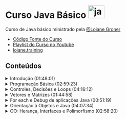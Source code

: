 # Curso Java Básico <img alt="java" height="40" width="50" src="https://cdn.jsdelivr.net/gh/devicons/devicon/icons/java/java-original.svg" />
Curso de Java básico ministrado pela [@Loiane Groner](https://github.com/loiane)

- [Código Fonte do Curso](https://github.com/loiane/curso-java-basico)
- [Playlist do Curso no Youtube](https://www.youtube.com/watch?v=LnORjqZUMIQ&list=PLGxZ4Rq3BOBq0KXHsp5J3PxyFaBIXVs3r)
- [loiane.training](http://loiane.training)

## Conteúdos
<details>
<summary>Introdução (01:48:01)</summary>

### [Aula 01](https://www.youtube.com/watch?v=LnORjqZUMIQ)
- Intrudução e dicas
### [Aula 02](https://www.youtube.com/watch?v=ddhH97IPrFY)
- Instalação do Java no Windows

### [Aula 03](https://www.youtube.com/watch?v=BTNp4P12DIs)
- Instalação do Java no Ubuntu

### [Aula 04](https://www.youtube.com/watch?v=xQEauKE4NTw)
- Instalação do Java no Mac OS
## Começando com Java (02:31:03)
### [Aula 05](https://www.youtube.com/watch?v=mu2ti43cgwc)
- Primeiro programa em Java (sem utilização de IDE)
- [Correção exercícios aula 05](https://www.youtube.com/watch?v=3rZNefsMmKs)

### [Aula 06](https://www.youtube.com/watch?v=dhGPGv7XCM8)
- Passando argumentos para o programa (sem utilização de IDE)
- [Correção exercíos aula 05](https://www.youtube.com/watch?v=Ebvl0BlnD-U)

### [Aula 07](https://www.youtube.com/watch?v=NoEoOaTSFMo)
- Entendendo os erros (sem utilização de IDE)
    - Erros de Sintaxe
    - Erros de Semântica
    - Erros em Tempo de Execução
### [Aula 08](https://www.youtube.com/watch?v=74QEhBpzixs)
- Instalando uma IDE
    - Eclipse
    - Netbeans
### [Aula 09](https://www.youtube.com/watch?v=KUUrrIX6wGo)
- Introdução à Orientação a Objetos
    - Vantagens
        - Reuso do código
        - Reflete o mundo real
        - Facilita a Manutenção no Código
    - Conceitos
        - Objetos
        - Classes
            - Descrição de um grupo de objetos
            - Contém nome da classe, conjunto de atributos (descrição), conjunto de métodos (comportamento)
        - Herança
            - Permite reutilização da estrutura e do comportamento de uma classe
        - Polimorfismo
            - Habilidade de variáveis terem "mais de um tipo"
    - Pacotes
        - Forma de organizar as classes
        - Convenção: domínio + projeto + pasta
        Ex.: com.loiane.cursojava.aula09

</details>
<details>
<summary>Programação Básica (02:59:23)</summary>

### [Aula 10](https://www.youtube.com/watch?v=ELBqT_rueAQ)
- Introdução a variáveis
### [Aula 11](https://www.youtube.com/watch?v=aqiB58NpKLw)
- Tipos Primitivos
    - Tipos Inteiros
        - byte (8 bits)
        - short (16 bits)
        - int (32 bits)
        - long (64 bits)
        - char
    - Tipos Ponto Flutuante
        - float (32 bits)
        - double (64 bits)
    - Tipo Char
    - Tipo Boolean
        - true
        - false
    - Literais
### [Aula 12](https://www.youtube.com/watch?v=Z6Y8zupCKfk)
- Lendo dados do teclado usando a classe Scanner

### [Aula 13](https://www.youtube.com/watch?v=199tKAE6sxo)
- Operadores
    - Operadores Aritméticos
        - adição \+
        - subtração \-
        - divisão \/
        - multiplicação \*
        - módulo \%
        - incremento \++
        - decremento \--
    - Operadores Relacionais
        - igual a ==
        - diferente de !=
        - maior que \>
        - menor que <
        - maior ou igual que >=
        - menor ou igual que <=
    - Operadores Lógicos
        - AND &
        - OR |
        - XOR ^
        - OR curto circuito ||
        - AND curto circuito &&
        - NOT !
    - Operadores de Assignment
        - +=
        - -=
        - *=
        - /=
    - Procedência
    - [Exercícios aula 13](https://pt2.slideshare.net/loianeg/curso-java-bsico-exerccios-aulas-11-12-13)
        - [Correção exercícios aula 13](https://www.youtube.com/watch?v=pfI20o_lyRA)

</details>
<details>
<summary>Controles, Decisões e Loops (04:16:12)</summary>


### [Aula 14](https://www.youtube.com/watch?v=KJYSXTYgL_o)
- Condicionais if/else
### [Aula 15](https://www.youtube.com/watch?v=JTLgFZyBUN4)
- Condicional Switch-Case
    - [Exercícios aula 15](https://pt2.slideshare.net/loianeg/curso-java-basico-exercicios-aulas-14-15)
        - [Correção exercícios aula 15](https://www.youtube.com/watch?v=-BpAWP6T6a8)
### [Aula 16](https://www.youtube.com/watch?v=9_12LPVMJYc)
- Loop while
- Loop do-while
### [Aula 17](https://www.youtube.com/watch?v=HrfWrbmFUKQ)
- Loop for
    - [Exercícios aula 17](https://pt2.slideshare.net/loianeg/curso-java-basico-exercicios-aulas-16-17)
        - [Correção exercícios aula 15 1/5](https://www.youtube.com/watch?v=7ccdc5Vkf7Q)
        - [Correção exercícios aula 15 2/5](https://www.youtube.com/watch?v=ATEpiDIqDx4)
        - [Correção exercícios aula 15 3/5](https://www.youtube.com/watch?v=ltG7MEnTx8M)
        - [Correção exercícios aula 15 4/5](https://www.youtube.com/watch?v=bfkocfgM7_U)
        - [Correção exercícios aula 15 5/5](https://www.youtube.com/watch?v=coiYSnquB7g)

### [Aula 18](https://www.youtube.com/watch?v=rU-DCmwAtXE)
- Break
- Continue

</details>
<details>
<summary>Vetores e Matrizes (01:44:58)</summary>

### [Aula 19](https://www.youtube.com/watch?v=HxRb5KLofcI)
- Vetores/Arrays
    - [Exercícios aula 19](https://pt2.slideshare.net/loianeg/curso-java-basico-exercicios-aula-19)
        - [Correção exercícios aula 19 1/5](https://www.youtube.com/watch?v=UN6ZJBSTR0M)
        - [Correção exercícios aula 19 2/5](https://www.youtube.com/watch?v=o4S35dlr4_E)
        - [Correção exercícios aula 19 3/5](https://www.youtube.com/watch?v=eAuxsgm3pl4)
        - [Correção exercícios aula 19 4/5](https://www.youtube.com/watch?v=NZw0BbGxCmM)
        - [Correção exercícios aula 19 5/5](https://www.youtube.com/watch?v=64Bj0RMWkiU)

### Aula 20 - Matrizes
### [Parte 1](https://www.youtube.com/watch?v=P66G0rxdL-k) 
- Introdução e prática 
### [Parte 2](https://www.youtube.com/watch?v=C6lhdwDo2Ng) 
- Manipulação
### [Parte 3](https://www.youtube.com/watch?v=99u1tAbYcww) 
- Matrizes 3 dimensões 
### [Parte 4](https://www.youtube.com/watch?v=QjSlHLMaTYY)
- Matrizes irregulares

    - [Exercícios aula 20](https://pt2.slideshare.net/loianeg/curso-java-basico-exercicios-aula-20)
         - [Correção exercícios aula 20 1/4](https://www.youtube.com/watch?v=Cf4sv_9vENs)
        - [Correção exercícios aula 20 2/4](https://www.youtube.com/watch?v=lHKmF-kOq90)
        - [Correção exercícios aula 20 3/4](https://www.youtube.com/watch?v=zaD6mQj11ew)
        - [Correção exercícios aula 20 4/4](https://www.youtube.com/watch?v=9h9OfzW9u9M)


</details>
<details>
<summary>For each e Debug de aplicações Java (00:51:19)</summary>

### [Aula 21](https://youtu.be/2ndBbnsqBXQ)
- Loop For Each

### [Aula 22](https://youtu.be/kbzzlKfjR8k)
- Debug no Eclipse

### [Aula 23](https://youtu.be/qlMJytCpKJg)
- Debug no Netbeans

</details>
<details>
<summary>Orientação à Objetos e Java (04:07:34)</summary>

### [Aula 24](https://youtu.be/Gq1BS63pkRA)
- Conceitos classe, objetos, atributos
    - Uma classe é uma definição de uma entidade de um objeto, onde seus atributos são suas características.
    - [Exercícios aula 24](https://pt2.slideshare.net/loianeg/curso-java-basico-exercicios-aula-24)
    - [Correção exercícios aula 24](https://www.youtube.com/watch?v=0f5wWNU_nns)

### [Aula 25](https://www.youtube.com/watch?v=-t_c6F_Uoeg)
- Classes e métodos simples

### [Aula 26](https://www.youtube.com/watch?v=_3fal2H8Agw)
- Classes e métodos com retorno

### [Aula 27](https://www.youtube.com/watch?v=ffvsI9dnDiY)
- Classes e métodos com parâmetro
    - [Exercícios aulas 25 a 27](https://pt2.slideshare.net/loianeg/curso-java-basico-exercicios-aula-25-a-27)
    - [Correção exercícios aula 27 parte 1](https://www.youtube.com/watch?v=DTewirzLmb4)
    - [Correção exercícios aula 27 parte 2](https://www.youtube.com/watch?v=SC7YLvc6Sto)
    - [Correção exercícios aula 27 parte 3](https://www.youtube.com/watch?v=eYM24XWAxSs)
    - [Correção exercícios aula 27 parte 4](https://www.youtube.com/watch?v=ZILUIBmGAmk)

### [Aula 28](https://www.youtube.com/watch?v=aRQHjfYBpM8)
- Pacotes e import
    - Convenção de pacotes Java
        - Sempre em lowercase
        - Domínio da empresa ao contrário + nome do projeto + (opcional - evitar colisão)
        - Pastas para organizar

### [Aula 29](https://www.youtube.com/watch?v=uJKcKzro9pU)
- Construtores

### [Aula 30](https://www.youtube.com/watch?v=RLzR--Pwvcs)
- Palavra chave this

### [Aula 31](https://www.youtube.com/watch?v=6oD7TE90e-M)
- Modificadores de acesso
    - default: quando não utilizamos nenhum modificador, a classe só fica visível dentro do mesmo pacote
    - public: todo mundo pode ver
    - private: somente a própria classe pode ver

### [Aula 32](https://www.youtube.com/watch?v=vKif9IxYTLY)
- Encapsulamento
    - métodos getters e setters

### [Aula 33](https://www.youtube.com/watch?v=ZpssJov_5_A)
- Sobrecarga (overload ou sobreposição) de métodos
    - é necessário declarar um segundo ou terceiro método com o mesmo nome. A asinatura do método tem que ser diferente, ou seja, um tipo de retorno diferente ou quantidade de parâmetros diferente
- Sobrecargas (overload ou sobreposição) de construtores
    - foi mencionado e aplicado nas aulas 29 e 30, com a utilização de novos construtores com a quantidade desejada de atributos (construtores com 0, 1, 2, 3, ..., atributos)
     - [Exercícios aulas 28 a 33](https://pt2.slideshare.net/loianeg/curso-java-basico-exercicios-aulas-28-a-33)
    - [Correção exercícios aula 33 parte 1](https://www.youtube.com/watch?v=eFYqJHZw2G8)
    - [Correção exercícios aula 33 parte 2](https://www.youtube.com/watch?v=LNTGVzYVtMk)
    - [Correção exercícios aula 33 parte 3](https://www.youtube.com/watch?v=iGyM6wL_w50)
    - [Correção exercícios aula 33 parte 4](https://www.youtube.com/watch?v=cv8-GNYNOOo)

### [Aula 34](https://www.youtube.com/watch?v=ZpssJov_5_A)
- Variáveis e métodos estáticos (modificador static)
    - não é necessário instanciar uma classe para utilizar os métodos desta classe
    - [Exercícios aula 34](https://pt2.slideshare.net/loianeg/curso-java-basico-exercicios-aula-34)
    - [Correção exercícios aula 34 parte 1](https://www.youtube.com/watch?v=oTy5jP7CK9c)
    - [Correção exercícios aula 34 parte 2](https://www.youtube.com/watch?v=8GGSXaUj2pk)
    - [Correção exercícios aula 34 parte 3](https://www.youtube.com/watch?v=A8caJRDWWVQ)

### [Aula 35](https://www.youtube.com/watch?v=X56_FjmbmE4)
- Recursividade
    - [Exercícios aula 35](https://pt2.slideshare.net/loianeg/curso-java-basico-exercicios-aula-35)
    - [Correção exercícios aula 35 parte 1](https://www.youtube.com/watch?v=2YyJ3CZBlAI)
    - [Correção exercícios aula 35 parte 2](https://www.youtube.com/watch?v=wl1gIU5y-II)

### [Aula 36](https://www.youtube.com/watch?v=edXQiFAdH2c)
- Relacionamento entre classes
    - [Exercícios aula 36](https://pt2.slideshare.net/loianeg/curso-java-basico-exercicios-aula-36)
    - [Correção exercícios aula 36 parte 1](https://www.youtube.com/watch?v=5-dQS7QuwcY)
    - [Correção exercícios aula 36 parte 2](https://www.youtube.com/watch?v=ML32UfX43Pw)


</details>
<details>
<summary>OO: Herança, Interfaces e Polimorfismo (02:58:20)</summary>

### [Aula 37](https://www.youtube.com/watch?v=MOXLCjL4Ik4)
- Herança

### [Aula 38](https://www.youtube.com/watch?v=aRPal-8z4RQ)
- Palavra chave super

### [Aula 39](https://www.youtube.com/watch?v=xjxDh9xbfLM)
- Modificadores de acesso + protected
    - default -> é visível nos pacotes iguais ao do atributo e na própria classe
    - public -> é visível em todos os pacotes e todas as classes
    - private -> é visível apenas dentro da própria classe
    - protected -> é visível na própria classe, nas outras classes do pacote e na subclasse

### [Aula 40](https://www.youtube.com/watch?v=pMPlngyWHLM)
- Herança e Polimorfismo: sobrecarga de métodos

### [Aula 41](https://www.youtube.com/watch?v=Oibb-17nD14)
- Classes abstratas
    - quando é adicionado 'abstract' a uma classe, ela não poderá ser instanciada, apenas será instanciada as suas descendentes.
    - ao adicionar 'absctract' a um método, todos as subclasses deverão obrigatoriamente implementar este método.

### [Aula 42](https://www.youtube.com/watch?v=858FJ6DQRVg)
- Palavra chave final
    - Faz com que a classe não possa ser extendida
    - Ao ser usado em variável, a torna imutável

### [Aula 43](https://www.youtube.com/watch?v=dAGvL88bO9o)
- Classe Object
    - sobrescrita do método toString
    - sobrescrita do método equals
    - [Exercícios aulas 36 a 43](https://pt2.slideshare.net/loianeg/curso-java-basico-exercicios-aula-36)
    - [Correção exercícios aula 43 parte 1](https://www.youtube.com/watch?v=Ghp5pmbxDTU)
    - [Correção exercícios aula 43 parte 1](https://www.youtube.com/watch?v=ZSyCf11JJOM)
    - [Correção exercícios aula 43 parte 1](https://www.youtube.com/watch?v=M631ZCkX-Dg)

### [Aula 44](https://www.youtube.com/watch?v=6uLLfRNgRA4)
- Interfaces
    - Uma classe abstrata que apenas contém métodos abstratos
    - Uma classe pode implementar diversas interfaces
    - Todo atributo declarado dentro de uma interface é público, estático e final

### [Aula 45](https://www.youtube.com/watch?v=POEf8DKZWds)
- Casting (conversão) 
    - upcasting -> transformando uma classe menor em um tipo de uma classe maior
        - geralmente é automático
        - não há necessidade de fazer manual, porém upcasting manual é permitido
    - downcasting -> transforma o objeto de uma superclasse em uma subclasse
- instanceOf 


### [Aula 46](https://www.youtube.com/watch?v=h-R4mWzmRKc)
- Interface
    - Herança múltipla permitido; uma interface pode estender várias interfaces
    - palavra chave ```implements``` é utilizada para implementar uma interface
    - por padrão todos os métodos são públicos e abstratos (```public abstract```) - não tem necessidade de declarar os mesmos
    - interfaces não tem implementação
    - todos os métodos de uma interface precisam ser sobrescritos
    - todas as variáveis declaradas numa interface são ```public static final```(constantes)
    - interfaces não tem construtor(es)
    - métodos não podem ser estáticos (```static```)
- Classe Abstrata
    - Herança múltipla não é possível; uma classe só pode estender uma única classe
    - palavra chave ```extends``` é utilizada para estrender uma classe
    - métodos podem ter modificadores public e abstract se necessário, e podem utilizar outros modificadores também
    - podem ter implementação parcial
    - somente métodos abstratos precisam ser sobrescritos(obrigatório)
    - variáveis podem ser declaradas como ```public static final``` se necessário, as não é obrigtório
    - classes abstratas podem ter construtores
    - métodos não abstratos podem ser estáticos (```static```)
    - [Exercícios aulas 44 a 46](https://pt2.slideshare.net/loianeg/curso-java-basico-exercicios-aulas-44-a-46)
    - [Correção exercícios aula 46 parte 1](https://www.youtube.com/watch?v=3hZCLp0g1TE)
    - [Correção exercícios aula 46 parte 2](https://www.youtube.com/watch?v=2M1qOF24HMA)
    - [Correção exercícios aula 46 parte 3](https://www.youtube.com/watch?v=mLHT8GxG0Sw)

   </details>
